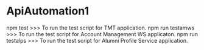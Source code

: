 # ApiAutomation1
npm test >>> To run the test script for TMT application.
npm run testamws >>> To run the test script for Account Management WS applicaton.
npm run testalps >>> To run the test script for Alumni Profile Service application.
